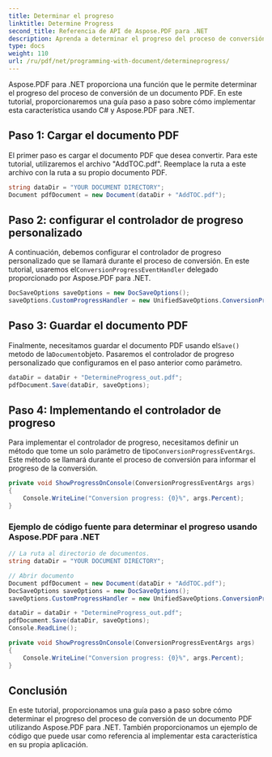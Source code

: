 ```yaml
---
title: Determinar el progreso
linktitle: Determine Progress
second_title: Referencia de API de Aspose.PDF para .NET
description: Aprenda a determinar el progreso del proceso de conversión de un documento PDF utilizando Aspose.PDF para .NET con esta guía paso a paso y código de ejemplo.
type: docs
weight: 110
url: /ru/pdf/net/programming-with-document/determineprogress/
---
```


Aspose.PDF para .NET proporciona una función que le permite determinar el progreso del proceso de conversión de un documento PDF. En este tutorial, proporcionaremos una guía paso a paso sobre cómo implementar esta característica usando C# y Aspose.PDF para .NET.

## Paso 1: Cargar el documento PDF

El primer paso es cargar el documento PDF que desea convertir. Para este tutorial, utilizaremos el archivo "AddTOC.pdf". Reemplace la ruta a este archivo con la ruta a su propio documento PDF.

```csharp
string dataDir = "YOUR DOCUMENT DIRECTORY";
Document pdfDocument = new Document(dataDir + "AddTOC.pdf");
```

## Paso 2: configurar el controlador de progreso personalizado

 A continuación, debemos configurar el controlador de progreso personalizado que se llamará durante el proceso de conversión. En este tutorial, usaremos el`ConversionProgressEventHandler` delegado proporcionado por Aspose.PDF para .NET.

```csharp
DocSaveOptions saveOptions = new DocSaveOptions();
saveOptions.CustomProgressHandler = new UnifiedSaveOptions.ConversionProgressEventHandler(ShowProgressOnConsole);
```

## Paso 3: Guardar el documento PDF

 Finalmente, necesitamos guardar el documento PDF usando el`Save()` metodo de la`Document`objeto. Pasaremos el controlador de progreso personalizado que configuramos en el paso anterior como parámetro.

```csharp
dataDir = dataDir + "DetermineProgress_out.pdf";
pdfDocument.Save(dataDir, saveOptions);
```

## Paso 4: Implementando el controlador de progreso

 Para implementar el controlador de progreso, necesitamos definir un método que tome un solo parámetro de tipo`ConversionProgressEventArgs`. Este método se llamará durante el proceso de conversión para informar el progreso de la conversión.

```csharp
private void ShowProgressOnConsole(ConversionProgressEventArgs args)
{
    Console.WriteLine("Conversion progress: {0}%", args.Percent);
}
```

### Ejemplo de código fuente para determinar el progreso usando Aspose.PDF para .NET

```csharp
// La ruta al directorio de documentos.
string dataDir = "YOUR DOCUMENT DIRECTORY";

// Abrir documento
Document pdfDocument = new Document(dataDir + "AddTOC.pdf");
DocSaveOptions saveOptions = new DocSaveOptions();
saveOptions.CustomProgressHandler = new UnifiedSaveOptions.ConversionProgressEventHandler(ShowProgressOnConsole);

dataDir = dataDir + "DetermineProgress_out.pdf";
pdfDocument.Save(dataDir, saveOptions);
Console.ReadLine();

private void ShowProgressOnConsole(ConversionProgressEventArgs args)
{
    Console.WriteLine("Conversion progress: {0}%", args.Percent);
}
```

## Conclusión

En este tutorial, proporcionamos una guía paso a paso sobre cómo determinar el progreso del proceso de conversión de un documento PDF utilizando Aspose.PDF para .NET. También proporcionamos un ejemplo de código que puede usar como referencia al implementar esta característica en su propia aplicación.
